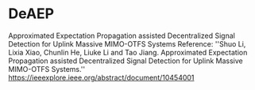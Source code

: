 # DeAEP
Approximated Expectation Propagation assisted Decentralized Signal Detection for Uplink Massive MIMO-OTFS Systems
Reference: ''Shuo Li, Lixia Xiao, Chunlin He, Liuke Li and Tao Jiang. Approximated Expectation Propagation assisted
Decentralized Signal Detection for Uplink Massive MIMO-OTFS Systems.'' https://ieeexplore.ieee.org/abstract/document/10454001

